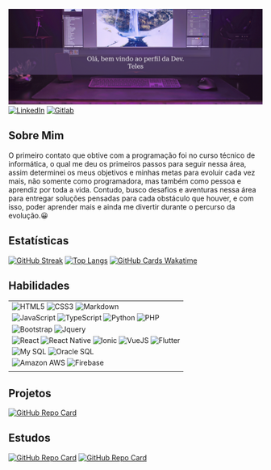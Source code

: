 ![HEADER](https://github.com/alliliumm/Alessandra-Teles/blob/main/Header.png)
[![LinkedIn](https://img.shields.io/badge/LinkedIn-000?style=for-the-badge&logo=linkedin&logoColor=0E76A8)](https://www.linkedin.com/in/alessandra-teles911/) 
[![Gitlab](https://img.shields.io/badge/Gitlab-000?style=for-the-badge&logo=gitlab)](https://gitlab.com/alliliumm) 
<!-- [![Discord](https://img.shields.io/badge/Discord-000?style=for-the-badge&logo=discord)](.lili_th) -->

## Sobre Mim

O primeiro contato que obtive com a programação foi no curso técnico de informática, o qual me deu os primeiros passos para seguir nessa área, assim determinei os meus objetivos e minhas metas para evoluir cada vez mais, não somente como programadora, mas também como pessoa e aprendiz por toda a vida. 
Contudo, busco desafios e aventuras nessa área para entregar soluções pensadas para cada obstáculo que houver, e com isso, poder aprender mais e ainda me divertir durante o percurso da evolução.&#128512;

## Estatísticas

[![GitHub Streak](https://streak-stats.demolab.com?user=alliliumm&theme=bear&locale=pt_BR&date_format=j%20M%5B%20Y%5D&mode=weekly&background=000000&border=00A7EB&dates=FFFFFF)](https://github.com/alliliumm) [![Top Langs](https://github-readme-stats-git-masterrstaa-rickstaa.vercel.app/api/top-langs/?username=alliliumm&layout=compact&langs_count=8&bg_color=000&border_color=30A3DC&title_color=E03C8A&text_color=FFFFFF)](https://github.com/alliliumm)
[![GitHub Cards Wakatime](https://github-readme-stats.vercel.app/api/wakatime?username=alliliumm&theme=bear&theme=bear&bg_color=000&border_color=30A3DC&title_color=E03C8A&text_color=FFFFFF)](https://wakatime.com/@alliliumm)
<!-- ![GitHub Cards Estatic](https://github-readme-stats.vercel.app/api?username=alliliumm&show_icons=true&theme=bear&bg_color=000&border_color=30A3DC&title_color=E03C8A&text_color=FFFFFF&include_all_commits=true&count_private=true)  -->
<!-- ![Top Langs Donult](https://github-readme-stats-git-masterrstaa-rickstaa.vercel.app/api/top-langs/?username=alliliumm&layout=donut&langs_count=7&bg_color=000&border_color=30A3DC&title_color=E03C8A&text_color=FFFFFF) -->

## Habilidades
||
|--------------------|
| ![HTML5](https://img.shields.io/badge/HTML5-000?style=for-the-badge&logo=html5) ![CSS3](https://img.shields.io/badge/CSS3-000?style=for-the-badge&logo=css3&logoColor=264CE4) ![Markdown](https://img.shields.io/badge/Markdown-000?style=for-the-badge&logo=markdown) |
| ![JavaScript](https://img.shields.io/badge/JavaScript-000?style=for-the-badge&logo=javascript) ![TypeScript](https://img.shields.io/badge/TypeScript-000?style=for-the-badge&logo=typescript) ![Python](https://img.shields.io/badge/Python-000?style=for-the-badge&logo=python) ![PHP](https://img.shields.io/badge/PHP-000?style=for-the-badge&logo=php) |
| ![Bootstrap](https://img.shields.io/badge/Bootstrap-000?style=for-the-badge&logo=bootstrap) ![Jquery](https://img.shields.io/badge/Jquery-000?style=for-the-badge&logo=jquery)  |
| ![React](https://img.shields.io/badge/React-000?style=for-the-badge&logo=react) ![React Native](https://img.shields.io/badge/React_Native-000?style=for-the-badge&logo=react) ![Ionic](https://img.shields.io/badge/Ionic-000?style=for-the-badge&logo=ionic) ![VueJS](https://img.shields.io/badge/VueJS-000?style=for-the-badge&logo=vue.js) ![Flutter](https://img.shields.io/badge/Flutter-000?style=for-the-badge&logo=flutter) |
| ![My SQL](https://img.shields.io/badge/MY_SQL-000?style=for-the-badge&logo=mysql) ![Oracle SQL](https://img.shields.io/badge/Oracle_SQL-000?style=for-the-badge&logo=oracle) |
| ![Amazon AWS](https://img.shields.io/badge/Amazon_AWS-000?style=for-the-badge&logo=amazonaws) ![Firebase](https://img.shields.io/badge/Firebase-000?style=for-the-badge&logo=firebase)  |
||

## Projetos

[![GitHub Repo Card](https://github-readme-stats.vercel.app/api/pin/?username=alliliumm&amp;repo=Adminio-APP&theme=bear&theme=bear&bg_color=000&border_color=30A3DC&title_color=E03C8A&text_color=FFFFFF)](https://github.com/alliliumm/Adminio-APP)

## Estudos

[![GitHub Repo Card](https://github-readme-stats.vercel.app/api/pin/?username=alliliumm&amp;repo=Projetos-Estudos&theme=bear&theme=bear&bg_color=000&border_color=30A3DC&title_color=E03C8A&text_color=FFFFFF)](https://github.com/alliliumm/Projetos-Estudos) [![GitHub Repo Card](https://github-readme-stats.vercel.app/api/pin/?username=alliliumm&amp;repo=Estudos&theme=bear&theme=bear&bg_color=000&border_color=30A3DC&title_color=E03C8A&text_color=FFFFFF)](https://github.com/alliliumm/Estudos)

<!-- https://docs.github.com/en/get-started/writing-on-github/getting-started-with-writing-and-formatting-on-github/quickstart-for-writing-on-github -->